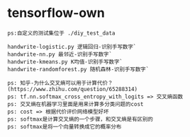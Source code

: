 # tensorflow-own

`ps:自定义的测试集位于 ./diy_test_data`   
   
```
handwrite-logistic.py 逻辑回归-识别手写数字`       
handwrite-nn.py 最邻近-识别手写数字`    
handwrite-kmeans.py K均值-识别手写数字`    
handwrite-randomforest.py 随机森林-识别手写数字`    
```
   
   
   
   
   
```
ps: 知乎-为什么交叉熵可以用于计算代价？(https://www.zhihu.com/question/65288314)
ps: tf.nn.softmax_cross_entropy_with_logits => 交叉熵函数
ps: 交叉熵在机器学习里面是用来计算多分类问题的cost
ps: cost => 根据代价评价网络模型好坏
ps: softmax是计算交叉熵的一个步骤，和交叉熵是有区别的
ps: softmax是将一个向量转换成它的概率分布
```